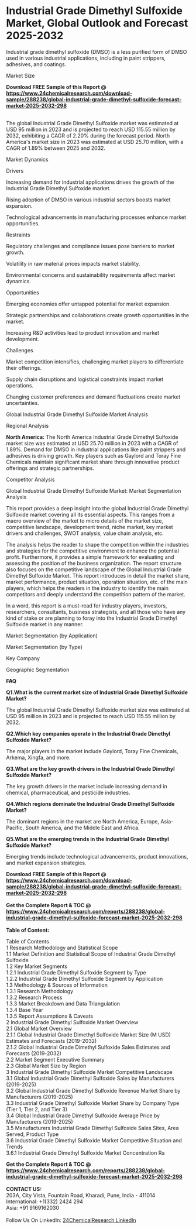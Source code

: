 <h1>Industrial Grade Dimethyl Sulfoxide Market, Global Outlook and Forecast 2025-2032</h1><p>Industrial grade dimethyl sulfoxide (DMSO) is a less purified form of DMSO used in various industrial applications, including in paint strippers, adhesives, and coatings.</p><p>
Market Size</p><p>
</p><div><b>Download FREE Sample of this Report @ 
            <a href="https://www.24chemicalresearch.com/download-sample/288238/global-industrial-grade-dimethyl-sulfoxide-forecast-market-2025-2032-298">
            https://www.24chemicalresearch.com/download-sample/288238/global-industrial-grade-dimethyl-sulfoxide-forecast-market-2025-2032-298</a></b></div><br><p>The global Industrial Grade Dimethyl Sulfoxide market was estimated at USD 95 million in 2023 and is projected to reach USD 115.55 million by 2032, exhibiting a CAGR of 2.20% during the forecast period. North America's market size in 2023 was estimated at USD 25.70 million, with a CAGR of 1.89% between 2025 and 2032.</p><p>
Market Dynamics</p><p>
Drivers</p><p>
</p><p>Increasing demand for industrial applications drives the growth of the Industrial Grade Dimethyl Sulfoxide market.</p><p>Rising adoption of DMSO in various industrial sectors boosts market expansion.</p><p>Technological advancements in manufacturing processes enhance market opportunities.</p><p>
Restraints</p><p>
</p><p>Regulatory challenges and compliance issues pose barriers to market growth.</p><p>Volatility in raw material prices impacts market stability.</p><p>Environmental concerns and sustainability requirements affect market dynamics.</p><p>
Opportunities</p><p>
</p><p>Emerging economies offer untapped potential for market expansion.</p><p>Strategic partnerships and collaborations create growth opportunities in the market.</p><p>Increasing R&amp;D activities lead to product innovation and market development.</p><p>
Challenges</p><p>
</p><p>Market competition intensifies, challenging market players to differentiate their offerings.</p><p>Supply chain disruptions and logistical constraints impact market operations.</p><p>Changing customer preferences and demand fluctuations create market uncertainties.</p><p>
</p><p>
Global Industrial Grade Dimethyl Sulfoxide Market Analysis</p><p>
Regional Analysis</p><p>
</p><p><strong>North America:</strong> The North America Industrial Grade Dimethyl Sulfoxide market size was estimated at USD 25.70 million in 2023 with a CAGR of 1.89%. Demand for DMSO in industrial applications like paint strippers and adhesives is driving growth. Key players such as Gaylord and Toray Fine Chemicals maintain significant market share through innovative product offerings and strategic partnerships.</p><p>
Competitor Analysis</p><p>
</p><p>
</p><p>
Global Industrial Grade Dimethyl Sulfoxide Market: Market Segmentation Analysis</p><p>
</p><p>This report provides a deep insight into the global Industrial Grade Dimethyl Sulfoxide market covering all its essential aspects. This ranges from a macro overview of the market to micro details of the market size, competitive landscape, development trend, niche market, key market drivers and challenges, SWOT analysis, value chain analysis, etc.</p><p>
</p><p>The analysis helps the reader to shape the competition within the industries and strategies for the competitive environment to enhance the potential profit. Furthermore, it provides a simple framework for evaluating and assessing the position of the business organization. The report structure also focuses on the competitive landscape of the Global Industrial Grade Dimethyl Sulfoxide Market. This report introduces in detail the market share, market performance, product situation, operation situation, etc. of the main players, which helps the readers in the industry to identify the main competitors and deeply understand the competition pattern of the market.</p><p>
</p><p>In a word, this report is a must-read for industry players, investors, researchers, consultants, business strategists, and all those who have any kind of stake or are planning to foray into the Industrial Grade Dimethyl Sulfoxide market in any manner.</p><p>
Market Segmentation (by Application)</p><p>
</p><p>
Market Segmentation (by Type)</p><p>
</p><p>
Key Company</p><p>
</p><p>
Geographic Segmentation</p><p>
</p><p>
<strong>FAQ </strong></p><p>
<strong>Q1.What is the current market size of Industrial Grade Dimethyl Sulfoxide Market?</strong></p><p>
</p><p>The global Industrial Grade Dimethyl Sulfoxide market size was estimated at USD 95 million in 2023 and is projected to reach USD 115.55 million by 2032.</p><p>
<strong>Q2.Which key companies operate in the Industrial Grade Dimethyl Sulfoxide Market?</strong></p><p>
</p><p>The major players in the market include Gaylord, Toray Fine Chemicals, Arkema, Xingfa, and more.</p><p>
<strong>Q3.What are the key growth drivers in the Industrial Grade Dimethyl Sulfoxide Market?</strong></p><p>
</p><p>The key growth drivers in the market include increasing demand in chemical, pharmaceutical, and pesticide industries.</p><p>
<strong>Q4.Which regions dominate the Industrial Grade Dimethyl Sulfoxide Market?</strong></p><p>
</p><p>The dominant regions in the market are North America, Europe, Asia-Pacific, South America, and the Middle East and Africa.</p><p>
<strong>Q5.What are the emerging trends in the Industrial Grade Dimethyl Sulfoxide Market?</strong></p><p>
</p><p>Emerging trends include technological advancements, product innovations, and market expansion strategies.</p><div><b>Download FREE Sample of this Report @ 
            <a href="https://www.24chemicalresearch.com/download-sample/288238/global-industrial-grade-dimethyl-sulfoxide-forecast-market-2025-2032-298">
            https://www.24chemicalresearch.com/download-sample/288238/global-industrial-grade-dimethyl-sulfoxide-forecast-market-2025-2032-298</a></b></div><br><div><b>Get the Complete Report & TOC @ 
            <a href="https://www.24chemicalresearch.com/reports/288238/global-industrial-grade-dimethyl-sulfoxide-forecast-market-2025-2032-298">
            https://www.24chemicalresearch.com/reports/288238/global-industrial-grade-dimethyl-sulfoxide-forecast-market-2025-2032-298</a></b></div><br>
            <b>Table of Content:</b><p>Table of Contents<br />
1 Research Methodology and Statistical Scope<br />
1.1 Market Definition and Statistical Scope of Industrial Grade Dimethyl Sulfoxide<br />
1.2 Key Market Segments<br />
1.2.1 Industrial Grade Dimethyl Sulfoxide Segment by Type<br />
1.2.2 Industrial Grade Dimethyl Sulfoxide Segment by Application<br />
1.3 Methodology & Sources of Information<br />
1.3.1 Research Methodology<br />
1.3.2 Research Process<br />
1.3.3 Market Breakdown and Data Triangulation<br />
1.3.4 Base Year<br />
1.3.5 Report Assumptions & Caveats<br />
2 Industrial Grade Dimethyl Sulfoxide Market Overview<br />
2.1 Global Market Overview<br />
2.1.1 Global Industrial Grade Dimethyl Sulfoxide Market Size (M USD) Estimates and Forecasts (2019-2032)<br />
2.1.2 Global Industrial Grade Dimethyl Sulfoxide Sales Estimates and Forecasts (2019-2032)<br />
2.2 Market Segment Executive Summary<br />
2.3 Global Market Size by Region<br />
3 Industrial Grade Dimethyl Sulfoxide Market Competitive Landscape<br />
3.1 Global Industrial Grade Dimethyl Sulfoxide Sales by Manufacturers (2019-2025)<br />
3.2 Global Industrial Grade Dimethyl Sulfoxide Revenue Market Share by Manufacturers (2019-2025)<br />
3.3 Industrial Grade Dimethyl Sulfoxide Market Share by Company Type (Tier 1, Tier 2, and Tier 3)<br />
3.4 Global Industrial Grade Dimethyl Sulfoxide Average Price by Manufacturers (2019-2025)<br />
3.5 Manufacturers Industrial Grade Dimethyl Sulfoxide Sales Sites, Area Served, Product Type<br />
3.6 Industrial Grade Dimethyl Sulfoxide Market Competitive Situation and Trends<br />
3.6.1 Industrial Grade Dimethyl Sulfoxide Market Concentration Ra</p><div><b>Get the Complete Report & TOC @ 
            <a href="https://www.24chemicalresearch.com/reports/288238/global-industrial-grade-dimethyl-sulfoxide-forecast-market-2025-2032-298">
            https://www.24chemicalresearch.com/reports/288238/global-industrial-grade-dimethyl-sulfoxide-forecast-market-2025-2032-298</a></b></div><br><b>CONTACT US:</b><br>
            203A, City Vista, Fountain Road, Kharadi, Pune, India - 411014<br>
            International: +1(332) 2424 294<br>
            Asia: +91 9169162030 <br><br>
            Follow Us On LinkedIn: <a href="https://www.linkedin.com/company/24chemicalresearch/">24ChemicalResearch LinkedIn</a>